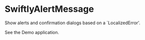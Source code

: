 # SwiftlyAlertMessage

Show alerts and confirmation dialogs based on a `LocalizedError'.

See the Demo application.
